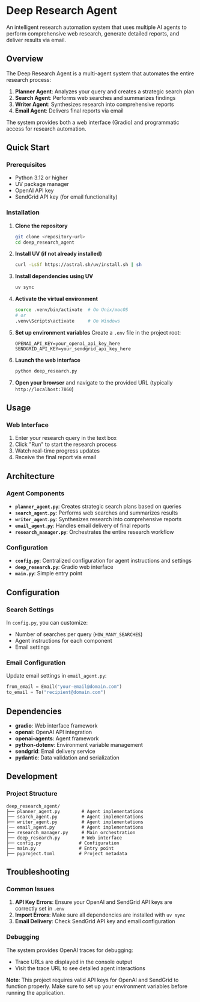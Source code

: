 # Deep Research Agent

An intelligent research automation system that uses multiple AI agents to perform comprehensive web research, generate detailed reports, and deliver results via email.

## Overview

The Deep Research Agent is a multi-agent system that automates the entire research process:

1. **Planner Agent**: Analyzes your query and creates a strategic search plan
2. **Search Agent**: Performs web searches and summarizes findings
3. **Writer Agent**: Synthesizes research into comprehensive reports
4. **Email Agent**: Delivers final reports via email

The system provides both a web interface (Gradio) and programmatic access for research automation.

## Quick Start

### Prerequisites

- Python 3.12 or higher
- UV package manager
- OpenAI API key
- SendGrid API key (for email functionality)

### Installation

1. **Clone the repository**
   ```bash
   git clone <repository-url>
   cd deep_research_agent
   ```

2. **Install UV (if not already installed)**
   ```bash
   curl -LsSf https://astral.sh/uv/install.sh | sh
   ```

3. **Install dependencies using UV**
   ```bash
   uv sync
   ```

4. **Activate the virtual environment**
   ```bash
   source .venv/bin/activate  # On Unix/macOS
   # or
   .venv\Scripts\activate     # On Windows
   ```

5. **Set up environment variables**
   Create a `.env` file in the project root:
   ```env
   OPENAI_API_KEY=your_openai_api_key_here
   SENDGRID_API_KEY=your_sendgrid_api_key_here
   ```

6. **Launch the web interface**
   ```bash
   python deep_research.py
   ```

7. **Open your browser** and navigate to the provided URL (typically `http://localhost:7860`)

## Usage

### Web Interface

1. Enter your research query in the text box
2. Click "Run" to start the research process
3. Watch real-time progress updates
4. Receive the final report via email

## Architecture

### Agent Components

- **`planner_agent.py`**: Creates strategic search plans based on queries
- **`search_agent.py`**: Performs web searches and summarizes results
- **`writer_agent.py`**: Synthesizes research into comprehensive reports
- **`email_agent.py`**: Handles email delivery of final reports
- **`research_manager.py`**: Orchestrates the entire research workflow

### Configuration

- **`config.py`**: Centralized configuration for agent instructions and settings
- **`deep_research.py`**: Gradio web interface
- **`main.py`**: Simple entry point

## Configuration

### Search Settings

In `config.py`, you can customize:
- Number of searches per query (`HOW_MANY_SEARCHES`)
- Agent instructions for each component
- Email settings

### Email Configuration

Update email settings in `email_agent.py`:
```python
from_email = Email("your-email@domain.com")
to_email = To("recipient@domain.com")
```

## Dependencies

- **gradio**: Web interface framework
- **openai**: OpenAI API integration
- **openai-agents**: Agent framework
- **python-dotenv**: Environment variable management
- **sendgrid**: Email delivery service
- **pydantic**: Data validation and serialization

## Development

### Project Structure

```
deep_research_agent/
├── planner_agent.py        # Agent implementations
├── search_agent.py         # Agent implementations
├── writer_agent.py         # Agent implementations
|── email_agent.py          # Agent implementations
├── research_manager.py     # Main orchestration
├── deep_research.py        # Web interface
├── config.py              # Configuration
├── main.py                # Entry point
├── pyproject.toml         # Project metadata

```

## Troubleshooting

### Common Issues

1. **API Key Errors**: Ensure your OpenAI and SendGrid API keys are correctly set in `.env`
2. **Import Errors**: Make sure all dependencies are installed with `uv sync`
3. **Email Delivery**: Check SendGrid API key and email configuration

### Debugging

The system provides OpenAI traces for debugging:
- Trace URLs are displayed in the console output
- Visit the trace URL to see detailed agent interactions



**Note**: This project requires valid API keys for OpenAI and SendGrid to function properly. Make sure to set up your environment variables before running the application.
